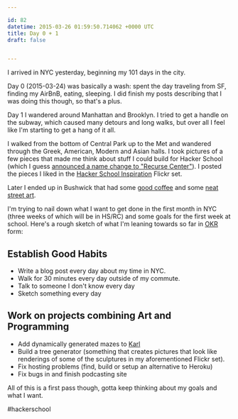 ```yaml
---

id: 82
datetime: 2015-03-26 01:59:50.714062 +0000 UTC
title: Day 0 + 1
draft: false


---
```


I arrived in NYC yesterday, beginning my 101 days in the city.

Day 0 (2015-03-24) was basically a wash: spent the day traveling from SF, finding my AirBnB, eating, sleeping. I did finish my posts describing that I was doing this though, so that's a plus.

Day 1 I wandered around Manhattan and Brooklyn. I tried to get a handle on the subway, which caused many detours and long walks, but over all I feel like I'm starting to get a hang of it all.

I walked from the bottom of Central Park up to the Met and wandered through the Greek, American, Modern and Asian halls. I took pictures of a few pieces that made me think about stuff I could build for Hacker School (which I guess [announced a name change to "Recurse Center"](https://www.recurse.com/blog/77-hacker-school-is-now-the-recurse-center)). I posted the pieces I liked in the [Hacker School Inspiration](https://www.flickr.com/photos/icco/sets/72157649232639604/) Flickr set.

Later I ended up in Bushwick that had some [good coffee](https://foursquare.com/v/ange-noir-cafe/4fa96c2be4b07cb43c3266a9) and some [neat street art](https://www.flickr.com/photos/icco/16930220481/).

I'm trying to nail down what I want to get done in the first month in NYC (three weeks of which will be in HS/RC) and some goals for the first week at school. Here's a rough sketch of what I'm leaning towards so far in [OKR](https://medium.com/startup-tools/okrs-5afdc298bc28) form:

## Establish Good Habits

 - Write a blog post every day about my time in NYC.
 - Walk for 30 minutes every day outside of my commute.
 - Talk to someone I don't know every day
 - Sketch something every day

## Work on projects combining Art and Programming

 - Add dynamically generated mazes to [Karl](https://icco.github.io/karl/)
 - Build a tree generator (something that creates pictures that look like renderings of some of the sculptures in my aforementioned Flickr set).
 - Fix hosting problems (find, build or setup an alternative to Heroku)
 - Fix bugs in and finish podcasting site

All of this is a first pass though, gotta keep thinking about my goals and what I want.

#hackerschool
